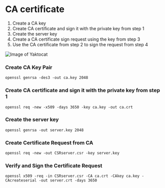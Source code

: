 # CA certificate

1. Create a CA key 
2. Create CA certificate and sign it with the private key from step 1
3. Create the server key 
4. Create a CA certificate sign request using the key from step 3
5. Use the CA certificate from step 2 to sign the request from step 4

![Image of Yaktocat](https://mcuoneclipse.files.wordpress.com/2017/04/tls-handshaking-with-certificates-and-keys.png)

### Create CA Key Pair

```
openssl genrsa -des3 -out ca.key 2048
```

### Create CA certificate and sign it with the private key from step 1

```
openssl req -new -x509 -days 3650 -key ca.key -out ca.crt
```

### Create the server key

```
openssl genrsa -out server.key 2048
```

### Create Certificate Request from CA

```
openssl req -new -out CSRserver.csr -key server.key
```

### Verify and Sign the Certificate Request

```
openssl x509 -req -in CSRserver.csr -CA ca.crt -CAkey ca.key -CAcreateserial -out server.crt -days 3650
```